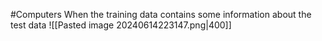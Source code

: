 #Computers 
When the training data contains some information about the test data
![[Pasted image 20240614223147.png|400]]